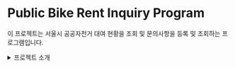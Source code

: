 # Public Bike Rent Inquiry Program

이 프로젝트는 서울시 공공자전거 대여 현황을 조회 및 문의사항을 등록 및 조회하는 프로그램입니다.

<details>
<summary>프로젝트 소개</summary>
<div markdown="2">
현재 구성한 Layout은 아래 Screenshot과 같으며 현재는 서울시 공공자전거 대여소의 현황을 조회 할 수 있습니다.

- 자전거 대여소 조회

![publicBikeRentInquiryLayout](https://github.com/JinSungYoon/Public-Bike-Rent-Inquiry-Program/blob/master/img/publicBikeRentInquiryLayout.jpg)

- 고장신고 리스트
  ![breakdownReportLayout](https://github.com/JinSungYoon/Public-Bike-Rent-Inquiry-Program/blob/master/img/breakdownReportLayout.JPG)
- 고장신고 등록,수정,삭제
  ![breakdownReportLayout](https://github.com/JinSungYoon/Public-Bike-Rent-Inquiry-Program/blob/master/img/breakdownReportDetailLayout.JPG)

현재 구현된 기능은 서울시 공공데이터 현황을 조회하여 조회된 자전거 대여소의 위치를 지도에 보여주고 있습니다.

- 사용된 API
  - 서울시 공공공공자전거 실시간 대여정보(http://data.seoul.go.kr/dataList/OA-15493/A/1/datasetView.do)
  - 네이버 지도 API(https://www.ncloud.com/product/applicationService/maps)	

현재 구현된 기능

- 서울시 자전거 대여소 위치 정보 지도에 표시
- 검색을 통한 위치 이동 및 가까운 대여소 조회 
- 고장신고 게시판 기능 추가
- 고장신고 게시글 첨부파일 기능 추가

향후 추가 예정 기능

- 현 위치를 기반으로 한 가장 가까운 자전거 대여소 조회
- 대여소 선택시 게시글 등록 및 수정
<summary>개발 환경설정</summary>    
<div markdown="1">
1. JDK 설치


   - https://www.oracle.com/java/technologies/javase-downloads.html에 접속하여 JDK 1.8버전 다운로드

     ![image-20210722052308775](C:\Users\User\AppData\Roaming\Typora\typora-user-images\image-20210722052308775.png)
     실제로 설치된 JDK 버전은 아래와 같으나 1.8 버젼이면 상관없다.
     ![image-20210722052603618](C:\Users\User\AppData\Roaming\Typora\typora-user-images\image-20210722052603618.png)

   - 환경변수 설정
     내PC에서 [우클릭]-[속성] -> 고급 시스템 설정 클릭 -> [고급] -> [환경변수] -> 시스템변수에 새로만들기
     변수 이름 : JAVA_HOME
     변수값 : JDK 설치경로 입력
     ![image-20210722053245174](C:\Users\User\AppData\Roaming\Typora\typora-user-images\image-20210722053245174.png) 

2. Tomcat 다운로드
   http://tomcat.apache.org/에 들어가서 9.0 이상의 버젼 설치

   버젼 : 9.0 version
   Eclipse에서 Window>Preferenes Server>Runtime Environment에서 Apache Tomcat 9를 선택하고 설치된 경로 지정<img src="C:\Users\User\AppData\Roaming\Typora\typora-user-images\image-20210722054131780.png" alt="image-20210722054131780" style="zoom: 50%;" />
   <img src="C:\Users\User\AppData\Roaming\Typora\typora-user-images\image-20210722053848141.png" alt="image-20210722053848141" style="zoom: 50%;" /><img src="C:\Users\User\AppData\Roaming\Typora\typora-user-images\image-20210722054045814.png" alt="image-20210722054045814" style="zoom: 50%;" />




    </div>

</details>